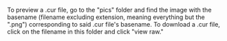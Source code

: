 To preview a .cur file, go to the "pics" folder and find the image with the basename (filename excluding extension, meaning everything but the ".png") corresponding to said .cur file's basename. To download a .cur file, click on the filename in this folder and click "view raw."
